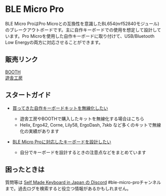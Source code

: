 # BLE Micro Pro

BLE Micro ProはPro Microとの互換性を意識したBL654(nrf52840モジュール)のブレークアウトボードです。主に自作キーボードでの使用を想定して設計しています。Pro Microを使用した自作キーボードに取り付けて、USB/Bluetooth Low Energyの両方に対応させることができます。  

## 販売リンク

[BOOTH](https://nogikes.booth.pm/items/1177319)  
[遊舎工房](https://yushakobo.jp/shop/ble-micro-pro/)

## スタートガイド

- [買ってきた自作キーボードキットを無線化したい](getting_started.md)
  - 遊舎工房やBOOTHで購入したキットを無線化する場合はこちら
  - Helix, Ergo42, Corne, Lily58, ErgoDash, 7skb など多くのキットで無線化の実績があります

- [BLE Micro Proに対応したキーボードを設計したい](design_guide.md)
  - 自分でキーボードを設計するときの注意点などをまとめています

## 困ったときは

質問等は [Self Made Keyboard in Japan の Discord](https://discordapp.com/invite/zXCss8T) #ble-micro-proチャンネルまで。過去ログを検索すると役立つ情報があるかもしれません。

